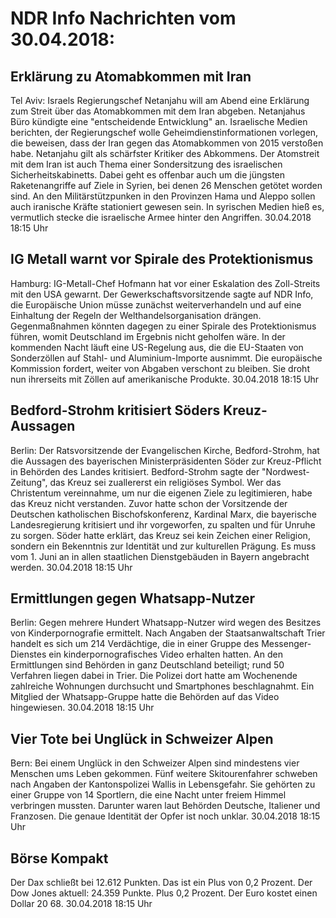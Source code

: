 # NDR Info Nachrichten vom 30.04.2018:


## Erklärung zu Atomabkommen mit Iran
Tel Aviv: Israels Regierungschef Netanjahu will am Abend eine Erklärung zum Streit über das Atomabkommen mit dem Iran abgeben. Netanjahus Büro kündigte eine "entscheidende Entwicklung" an. Israelische Medien berichten, der Regierungschef wolle
Geheimdienstinformationen vorlegen, die beweisen, dass der Iran gegen das Atomabkommen von 2015 verstoßen habe. Netanjahu gilt als schärfster Kritiker des Abkommens. Der Atomstreit mit dem Iran ist auch Thema einer Sondersitzung des israelischen Sicherheitskabinetts. Dabei geht es offenbar auch um die jüngsten Raketenangriffe auf Ziele in Syrien, bei denen 26 Menschen getötet worden sind. An den Militärstützpunken in den Provinzen Hama und Aleppo sollen auch iranische Kräfte stationiert gewesen sein. In syrischen Medien hieß es, vermutlich stecke die israelische Armee hinter den Angriffen. 30.04.2018 18:15 Uhr 

## IG Metall warnt vor Spirale des Protektionismus
Hamburg: IG-Metall-Chef Hofmann hat vor einer Eskalation des Zoll-Streits mit den USA gewarnt. Der Gewerkschaftsvorsitzende sagte auf NDR Info, die Europäische Union müsse zunächst weiterverhandeln und auf eine Einhaltung der Regeln der Welthandelsorganisation drängen. Gegenmaßnahmen könnten dagegen zu einer Spirale des Protektionismus führen, womit Deutschland im Ergebnis nicht geholfen wäre. In der kommenden Nacht läuft eine US-Regelung aus, die die EU-Staaten von Sonderzöllen auf Stahl- und Aluminium-Importe ausnimmt. Die europäische Kommission fordert, weiter von Abgaben verschont zu bleiben. Sie droht nun ihrerseits mit Zöllen auf amerikanische Produkte. 30.04.2018 18:15 Uhr 

## Bedford-Strohm kritisiert Söders Kreuz-Aussagen
Berlin: Der Ratsvorsitzende der Evangelischen Kirche, Bedford-Strohm, hat die Aussagen des bayerischen Ministerpräsidenten Söder zur Kreuz-Pflicht in Behörden des Landes kritisiert. Bedford-Strohm sagte der "Nordwest-Zeitung", das Kreuz sei zuallererst ein religiöses Symbol. Wer das Christentum vereinnahme, um nur die eigenen Ziele zu legitimieren, habe das Kreuz nicht verstanden. Zuvor hatte schon der Vorsitzende der Deutschen katholischen Bischofskonferenz, Kardinal Marx, die bayerische Landesregierung kritisiert und ihr vorgeworfen, zu spalten und für Unruhe zu sorgen. Söder hatte erklärt, das Kreuz sei kein Zeichen einer Religion, sondern ein Bekenntnis zur Identität und zur kulturellen Prägung. Es muss vom 1. Juni an in allen staatlichen Dienstgebäuden in Bayern angebracht werden. 30.04.2018 18:15 Uhr 

## Ermittlungen gegen Whatsapp-Nutzer
Berlin: Gegen mehrere Hundert Whatsapp-Nutzer wird wegen des Besitzes von Kinderpornografie ermittelt. Nach Angaben der Staatsanwaltschaft Trier handelt es sich um 214 Verdächtige, die in einer Gruppe des Messenger-Dienstes ein kinderpornografisches Video erhalten hatten. An den Ermittlungen sind Behörden in ganz Deutschland beteiligt; rund 50 Verfahren liegen dabei in Trier. Die Polizei dort hatte am Wochenende zahlreiche Wohnungen durchsucht und Smartphones beschlagnahmt. Ein Mitglied der Whatsapp-Gruppe hatte die Behörden auf das Video hingewiesen. 30.04.2018 18:15 Uhr 

## Vier Tote bei Unglück in Schweizer Alpen
Bern: Bei einem Unglück in den Schweizer Alpen sind mindestens vier Menschen ums Leben gekommen. Fünf weitere Skitourenfahrer schweben nach Angaben der Kantonspolizei Wallis in Lebensgefahr. Sie gehörten zu einer Gruppe von 14 Sportlern, die eine Nacht unter freiem Himmel verbringen mussten. Darunter waren laut Behörden Deutsche, Italiener und Franzosen. Die genaue Identität der Opfer ist noch unklar. 30.04.2018 18:15 Uhr 

## Börse Kompakt
Der Dax schließt bei 12.612 Punkten. Das ist ein Plus von 0,2 Prozent. Der Dow Jones aktuell: 24.359 Punkte. Plus 0,2 Prozent. Der Euro kostet einen Dollar 20 68. 30.04.2018 18:15 Uhr 
